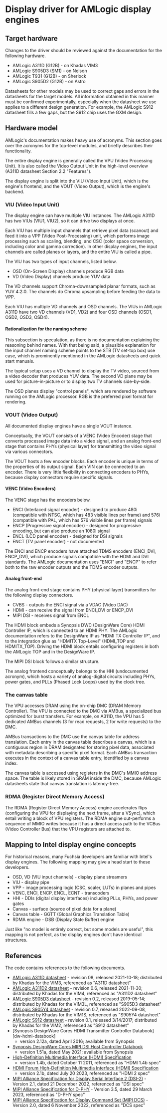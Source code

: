 # Display driver for AMLogic display engines

## Target hardware

Changes to the driver should be reviewed against the documentation for the
following hardware.

* AMLogic A311D (G12B) - on Khadas VIM3
* AMLogic S905D3 (SM1) - on Nelson
* AMLogic T931 (G12B) - on Sherlock
* AMLogic S905D2 (G12B) - on Astro

Datasheets for other models may be used to correct gaps and errors in the
datasheets for the target models. All information obtained in this manner must
be confirmed experimentally, especially when the datasheet we use applies to a
different design generation. For example, the AMLogic S912 datasheet fills a few
gaps, but the S912 chip uses the GXM design.

## Hardware model

AMLogic's documentation makes heavy use of acronyms. This section goes over the
acronyms for the top-level modules, and briefly describes their functionality.

The entire display engine is generally called the VPU (Video Processing Unit).
It is also called the Video Output Unit in the high-level overview (A311D
datasheet Section 2.2 "Features").

The display engine is split into the VIU (Video Input Unit), which is the
engine's frontend, and the VOUT (Video Output), which is the engine's backend.

### VIU (Video Input Unit)

The display engine can have multiple VIU instances. The AMLogic A311D has two
VIUs (VIU1, VIU2), so it can drive two displays at once.

Each VIU has multiple input channels that retrieve pixel data (scanout) and feed
it into a VPP (Video Post-Processing) unit, which performs image processing such
as scaling, blending, and CSC (color space conversion, including color and gamma
correction). In other display engines, the input channels are called planes or
layers, and the entire VIU is called a pipe.

The VIU has two types of input channels, listed below.

* OSD (On-Screen Display) channels produce RGB data
* VD (Video Display) channels produce YUV data

The VD channels support Chroma-downsampled planar formats, such as YUV 4:2:0.
The channels do Chroma upsampling before feeding the data to VPP.

Each VIU has multiple VD channels and OSD channels. The VIUs in AMLogic A311D
have two VD channels (VD1, VD2) and four OSD channels (OSD1, OSD2, OSD3, OSD4).

#### Rationalization for the naming scheme

This subsection is speculation, as there is no documentation explaining the
reasoning behind names. With that being said, a plausible explanation for the
input channel naming scheme points to the STB (TV set-top box) use case, which
is prominently mentioned in the AMLogic datasheets and quick start manuals.

The typical setup uses a VD channel to display the TV video, sourced from a
video decoder that produces YUV data. The second VD plane may be used for
picture-in-picture or to display two TV channels side-by-side.

The OSD planes display "control panels", which are rendered by software running
on the AMLogic processor. RGB is the preferred pixel format for rendering.

### VOUT (Video Output)

All documented display engines have a single VOUT instance.

Conceptually, the VOUT consists of a VENC (Video Encoder) stage that converts
processed image data into a video signal, and an analog front-end stage that
contains PHYs (physical layer) for transmitting the video signal via various
connectors.

The VOUT hosts a few encoder blocks. Each encoder is unique in terms of the
properties of its output signal. Each VIN can be connected to an encoder. There
is very little flexibility in connecting encoders to PHYs, because display
connectors require specific signals.

#### VENC (Video Encoders)

The VENC stage has the encoders below.

* ENCI (Interlaced signal encoder) - designed to produce 480i (compatible with
  NTSC, which has 483 visible lines per frame) and 576i (compatible with PAL,
  which has 576 visible lines per frame) signals
* ENCP (Progressive signal encoder) - designed for progressive encoding, but can
  also produce an 1080i signal
* ENCL (LCD panel encoder) - designed for DSI signals
* ENCT (TV panel encoder) - not documented

The ENCI and ENCP encoders have attached TDMS encoders (ENCI_DVI, ENCP_DVI),
which produce signals compatible with the HDMI and DVI standards. The AMLogic
documentation uses "ENCI" and "ENCP" to refer both to the raw encoder outputs
and the TDMS encoder outputs.

#### Analog front-end

The analog front-end stage contains PHY (physical layer) transmitters for the
following display connectors.

* CVBS - outputs the ENCI signal via a VDAC (Video DAC)
* HDMI - can receive the signal from ENCI_DVI or ENCP_DVI
* MIPI DSI - receives signal from ENCL

The HDMI block embeds a Synopsis DWC (DesignWare Core) HDMI Controller IP, which
is connected to an HDMI PHY. The AMLogic documentation refers to the DesignWare
IP as "HDMI TX Controller IP", and to the integration glue as "HDMITX Top-Level"
(HDMI_TOP and HDMITX_TOP). Driving the HDMI block entails configuring registers
in both the AMLogic TOP and in the DesignWare IP.

The MIPI DSI block follows a similar structure.

The analog frontend conceptually belongs to the HHI (undocumented acronym),
which hosts a variety of analog-digital circuits including PHYs, power gates,
and PLLs (Phased Lock Loops) used by the clock tree.

### The canvas table

The VPU accesses DRAM using the on-chip DMC (DRAM Memory Controller). The VPU is
connected to the DMC via AMBus, a specialized bus optimized for burst transfers.
For example, on A311D, the VPU has 5 dedicated AMBus channels (3 for read
requests, 2 for write requests) to the DMC.

AMBus transactions to the DMC use the canvas table for address translation. Each
entry in the canvas table describes a canvas, which is a contiguous region in
DRAM designated for storing pixel data, associated with metadata describing a
specific pixel format. Each AMBus transaction executes in the context of a
canvas table entry, identified by a canvas index.

The canvas table is accessed using registers in the DMC's MMIO address space.
The table is likely stored in SRAM inside the DMC, because AMLogic datasheets
state that canvas translation is latency-free.

### RDMA (Register Direct Memory Access)

The RDMA (Register Direct Memory Access) engine accelerates flips (configuring
the VPU for displaying the next frame, after a VSync), which entail writing a
block of VPU registers. The RDMA engine out-performs a sequence of MMIO writes
because it has a direct access path to the VCBus (Video Controller Bus) that
the VPU registers are attached to.

## Mapping to Intel display engine concepts

For historical reasons, many Fuchsia developers are familiar with Intel's
display engines. The following mapping may give a head start to these
developers.

* OSD, VD (VIU input channels) - display plane streamers
* VIU - display pipe
* VPP - image processing logic (CSC, scaler, LUTs) in planes and pipes
* VENC, ENCI, ENCP, ENCL, ECNT - transcoders
* HHI - DDIs (digital display interfaces) including PLLs, PHYs, and power gates
* Canvas - surface (source of pixel data for a plane)
* Canvas table - GGTT (Global Graphics Translation Table)
* RDMA engine - DSB (Display State Buffer) engine

Just like "no model is entirely correct, but some models are useful", this
mapping is not perfect, as the display engines don't have identical structures.

## References

The code contains references to the following documents.

* [AMLogic A311D datasheet][a311d-datasheet] - revision 08, released 2021-10-18;
  distributed by Khadas for the VIM3, referenced as "A311D datasheet"
* [AMLogic A311D2 datasheet][a311d2-datasheet] - revision 0.6, released
  2021-11-30; distributed by Khadas for the VIM4, referenced as "A311D2
  datasheet"
* [AMLogic S905D3 datasheet][s905d3-datasheet] - revision 0.2, released
  2019-05-14; distributed by Khadas for the VIM3L, referenced as "S905D3
  datasheet"
* [AMLogic S905Y4 datasheet][s905y4-datasheet] - revision 0.7, released
  2022-09-08, distributed by Khadas for the VIM1S, referenced as "S905Y4
  datasheet"
* [AMLogic S912 datasheet][s912-datasheet] - revision 0.1, released 3/14/2017;
  distributed by Khadas for the VIM2, referenced as "S912 datasheet"
* [Synopsis DesignWare Cores HDMI Transmitter Controller Databook][dw-hdmi-databook]
  - version 2.12a, dated April 2016; available from Synopsis
* [Synopsis DesignWare Cores MIPI DSI Host Controller Databook][dw-dsi-databook]
  - version 1.51a, dated May 2021; available from Synopsis
* [High-Definition Multimedia Interface (HDMI) Specification][hdmi1-spec]
  - version 1.4b, dated October 11 2011, referenced as "HDMI 1.4b spec"
* [HDMI Forum High-Definition Multimedia Interface (HDMI) Specification][hdmi2-spec]
  - version 2.1b, dated July 20 2023, referenced as "HDMI 2 spec"
* [MIPI Alliance Specification for Display Serial Interface 2 (DSI-2)][mipi-dsi2-spec] -
  Version 2.1, dated 21 December 2022, referenced as "DSI spec"
* [MIPI Alliance Specification for D-PHY][mipi-dphy-spec] - Version 3.5, dated
  29 March 2023, referenced as "D-PHY spec"
* [MIPI Alliance Specification for Display Command Set (MIPI DCS)][mipi-dcs-spec] -
  Version 2.0, dated 6 November 2022, referenced as "DCS spec"

[a311d-datasheet]: https://dl.khadas.com/products/vim3/datasheet/a311d_datasheet_08_wesion.pdf
[a311d2-datasheet]: https://dl.khadas.com/products/vim4/datasheet/amlogic_a311d2_datasheet_v06.pdf
[s905d3-datasheet]: https://dl.khadas.com/products/vim3l/datasheet/s905d3_datasheet_0.2_wesion.pdf
[s905y4-datasheet]: https://dl.khadas.com/products/vim1s/datasheet/amlogic_s905y4_datasheet_v0.7.pdf
[s912-datasheet]: https://dl.khadas.com/products/vim2/datasheet/s912_datasheet_v0.220170314publicversion-wesion.pdf
[dw-hmdi-databook]: https://www.synopsys.com/dw/doc.php/iip/DWC_hdmi_tx/2.12a/doc/DWC_hdmi_tx_databook.pdf
[dw-dsi-databook]: https://www.synopsys.com/dw/doc.php/iip/DWC_mipi_dsi_host/1.51a/doc/DWC_mipi_dsi_host_databook.pdf
[hdmi1-spec]: https://www.hdmi.org/spec/hdmi1_4b
[hdmi2-spec]: https://www.hdmi.org/spec/hdmi2_1
[mipi-dsi2-spec]: https://www.mipi.org/specifications/dsi-2
[mipi-dphy-spec]: https://www.mipi.org/specifications/d-phy
[mipi-dcs-spec]: https://www.mipi.org/specifications/display-command-set
